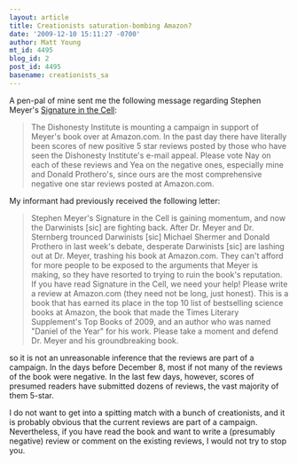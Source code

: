 ```yaml
---
layout: article
title: Creationists saturation-bombing Amazon?
date: '2009-12-10 15:11:27 -0700'
author: Matt Young
mt_id: 4495
blog_id: 2
post_id: 4495
basename: creationists_sa
---
```

A pen-pal of mine sent me the following message regarding Stephen Meyer's [Signature in the Cell](http://www.amazon.com/Signature-Cell-Evidence-Intelligent-Design/dp/0061472786):


> The Dishonesty Institute is mounting a campaign in support of Meyer's book over at Amazon.com. In the past day there have literally been scores of new positive 5 star reviews posted by those who have seen the Dishonesty Institute's e-mail appeal. Please vote Nay on each of these reviews and Yea on the negative ones, especially mine and Donald Prothero's, since ours are the most comprehensive negative one star reviews posted at Amazon.com.

My informant had previously received the following letter:


> Stephen Meyer's Signature in the Cell is gaining momentum, and now the Darwinists \[sic\] are fighting back. After Dr. Meyer and Dr. Sternberg trounced Darwinists \[sic\] Michael Shermer and Donald Prothero in last week's debate, desperate Darwinists \[sic\] are lashing out at Dr. Meyer, trashing his book at Amazon.com. They can't afford for more people to be exposed to the arguments that Meyer is making, so they have resorted to trying to ruin the book's reputation. If you have read Signature in the Cell, we need your help! Please write a review at Amazon.com (they need not be long, just honest). This is a book that has earned its place in the top 10 list of bestselling science books at Amazon, the book that made the Times Literary Supplement's Top Books of 2009, and an author who was named "Daniel of the Year" for his work. Please take a moment and defend Dr. Meyer and his groundbreaking book.

so it is not an unreasonable inference that the reviews are part of a campaign.  In the days before December 8, most if not many of the reviews of the book were negative.
In the last few days, however, scores of presumed readers have submitted dozens of reviews, the vast majority of them 5-star.  

I do not want to get into a spitting match with a bunch of creationists, and it is probably obvious that the current reviews are part of a campaign.  Nevertheless, if you have read the book and want to write a (presumably negative) review or comment on the existing reviews, I would not try to stop you.
